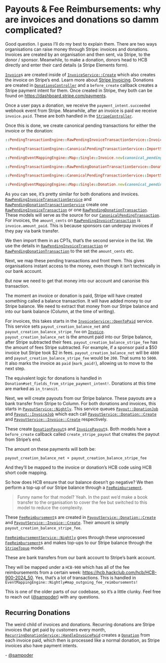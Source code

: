 # Payouts & Fee Reimbursements: why are invoices and donations so damm complicated?
Good question. I guess I’ll do my best to explain them. There are two ways organisations can raise money through Stripe: invoices and donations. Invoices are created by an organisation and then sent, via Stripe, to the donor / sponsor. Meanwhile, to make a donation, donors head to HCB directly and enter their card details (a Stripe Elements form).

[`Invoice`](https://github.com/hackclub/hcb/blob/main/app/models/invoice.rb)s are created inside of [`InvoiceService::Create`](https://github.com/hackclub/hcb/blob/main/app/services/invoice_service/create.rb) which also creates the invoice on Stripe’s end. Learn more about [Stripe Invoicing](https://stripe.com/invoicing). Donations are created in [`DonationsController`](https://github.com/hackclub/hcb/blob/main/app/controllers/donations_controller.rb) and a `before_create` callback creates a Stripe payment intent for them. Once created in Stripe, they both can be found on https://dashboard.stripe.com/payments. 

Once a user pays a donation, we receive the `payment_intent.succeeded` webhook event from Stripe. Meanwhile, after an invoice is paid we receive `invoice.paid`. These are both handled in the [`StripeController`](https://github.com/hackclub/hcb/blob/main/app/controllers/stripe_controller.rb).

Once this is done, we create canonical pending transactions for either the invoice or the donation:

```ruby
::PendingTransactionEngine::RawPendingInvoiceTransactionService::Invoice::ImportSingle.new(invoice:).run

::PendingTransactionEngine::CanonicalPendingTransactionService::ImportSingle::Invoice.new(raw_pending_invoice_transaction: rpit).run

::PendingEventMappingEngine::Map::Single::Invoice.new(canonical_pending_transaction: cpt).run
```

```ruby
::PendingTransactionEngine::RawPendingDonationTransactionService::Donation::ImportSingle.new(donation:).run

::PendingTransactionEngine::CanonicalPendingTransactionService::ImportSingle::Donation.new(raw_pending_donation_transaction: rpdt).run

::PendingEventMappingEngine::Map::Single::Donation.new(canonical_pending_transaction: cpt).run
```

As you can see, it’s pretty similar for both donations and invoices. [`RawPendingInvoiceTransactionService`](https://github.com/hackclub/hcb/blob/main/app/services/pending_transaction_engine/raw_pending_invoice_transaction_service) and [`RawPendingDonationTransactionService`](https://github.com/hackclub/hcb/blob/main/app/services/pending_transaction_engine/raw_pending_donation_transaction_service) create one [`RawPendingInvoiceTransaction`](https://github.com/hackclub/hcb/blob/main/app/models/raw_pending_invoice_transaction.rb) or one [`RawPendingDonationTransaction`](https://github.com/hackclub/hcb/blob/main/app/models/raw_pending_donation_transaction.rb). These models will serve as the source for our [`CanonicalPendingTransaction`](https://github.com/hackclub/hcb/blob/main/app/models/canonical_pending_transaction.rb). For invoices, the `amount_cents` on [`RawPendingInvoiceTransaction`](https://github.com/hackclub/hcb/blob/main/app/models/raw_pending_invoice_transaction.rb) is `invoice.amount_paid`. This is because sponsors can underpay invoices if they pay via bank transfer.

We then import them in as CPTs, that’s the second service in the list. We use the details in [`RawPendingInvoiceTransaction`](https://github.com/hackclub/hcb/blob/main/app/models/raw_pending_invoice_transaction.rb) or [`RawPendingDonationTransaction`](https://github.com/hackclub/hcb/blob/main/app/models/raw_pending_donation_transaction.rb) to the set the `amount_cents` etc.

Next, we map these pending transactions and front them. This gives organisations instant access to the money, even though it isn’t technically in our bank account.

But now we need to get that money into our account and canonise this transaction.

The moment an invoice or donation is paid, Stripe will have created something called a balance transaction. It will have added money to our Stripe balance. We need to extract that money from our Stripe balance and into our bank balance (Column, at the time of writing).

For invoices, this takes starts in the [`InvoiceService::OpenToPaid`](https://github.com/hackclub/hcb/blob/main/app/services/invoice_service/open_to_paid.rb) service. This service sets `payout_creation_balance_net` and `payout_creation_balance_stripe_fee` on [`Invoice`](https://github.com/hackclub/hcb/blob/main/app/models/invoice.rb). `payout_creation_balance_net` is the amount paid into our Stripe balance, after Stripe subtracted their fees. `payout_creation_balance_stripe_fee` has the amount of fees Stripe subtracted. For example, if a sponsor paid a $50 invoice but Stripe took $2 in fees. `payout_creation_balance_net` will be `4800` and `payout_creation_balance_stripe_fee` would be `200`. That sums to `5000`. It also marks the invoice as `paid` (`mark_paid!`), allowing us to move to the next step. 

The equivalent logic for donations is handled in `Donation#set_fields_from_stripe_payment_intent!`. Donations at this time are marked as  `in_transit`. 

Next, we will create payouts from our Stripe balance. These payouts are a bank transfer from Stripe to Column. For both donations and invoices, this starts in [`PayoutService::Nightly`](https://github.com/hackclub/hcb/blob/main/app/services/payout_service/nightly.rb). This service queues [`Payout::DonationJob`](https://github.com/hackclub/hcb/blob/main/app/jobs/payout/donation_job.rb) and [`Payout::InvoiceJob`](https://github.com/hackclub/hcb/blob/main/app/jobs/payout/invoice_job.rb) which each call [`PayoutService::Donation::Create`](https://github.com/hackclub/hcb/blob/main/app/services/payout_service/donation/create.rb) and [`PayoutService::Invoice::Create`](https://github.com/hackclub/hcb/blob/main/app/services/payout_service/invoice) respectively.

These create [`DonationPayout`](https://github.com/hackclub/hcb/blob/main/app/models/donation_payout.rb)s and [`InvoicePayout`](https://github.com/hackclub/hcb/blob/main/app/models/invoice_payout.rb)s. Both models have a `before_create` callback called `create_stripe_payout` that creates the payout from Stripe’s end.

The amount on these payments will both be:

```
payout_creation_balance_net + payout_creation_balance_stripe_fee
```

And they’ll be mapped to the invoice or donation’s HCB code using HCB short code mapping.

So how does HCB ensure that our balance doesn’t go negative? We then perform a top-up of our Stripe balance through a [`FeeReimbursement`](https://github.com/hackclub/hcb/blob/main/app/models/fee_reimbursement.rb).

> Funny name for that model? Yeah. In the past we’d make a book transfer to the organisation to cover the fee but switched to this model to reduce the complexity.

These [`FeeReimbursement`](https://github.com/hackclub/hcb/blob/main/app/models/fee_reimbursement.rb)s are created in [`PayoutService::Donation::Create`](https://github.com/hackclub/hcb/blob/main/app/services/payout_service/donation/create.rb) and [`PayoutService::Invoice::Create`](https://github.com/hackclub/hcb/blob/main/app/services/payout_service/invoice). Their amount is simply `payout_creation_balance_stripe_fee`.

[`FeeReimbursementService::Nightly`](https://github.com/hackclub/hcb/blob/main/app/services/fee_reimbursement_service/nightly.rb) goes through these unprocessed [`FeeReimbursement`](https://github.com/hackclub/hcb/blob/main/app/models/fee_reimbursement.rb)s and makes top-ups to our Stripe balance through the [`StripeTopup`](https://github.com/hackclub/hcb/blob/main/app/models/stripe_topup.rb) model.

These are bank transfers from our bank account to Stripe’s bank account.

They will be mapped under a `HCB-900` which has all of the fee reimbursements from a certain week: https://hcb.hackclub.com/hcb/HCB-900-2024_50. Yes, that’s a lot of transactions. This is handled in `EventMappingEngine::Nightly#map_outgoing_fee_reimbursements!`

This is one of the older parts of our codebase, so it’s a little clunky. Feel free to reach out ([@sampoder](https://github.com/sampoder)) with any questions.

## Recurring Donations

The weird child of invoices and donations. Recurring donations are Stripe invoices that get paid by customers every month, [`RecurringDonationService::HandleInvoicePaid`](https://github.com/hackclub/hcb/blob/main/app/services/recurring_donation_service/handle_invoice_paid.rb) creates a [`Donation`](https://github.com/hackclub/hcb/blob/main/app/models/donation.rb) from each invoice paid, which then is processed like a normal donation, as Stripe invoices also have payment intents.

\- [@sampoder](https://github.com/sampoder)
